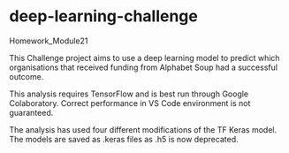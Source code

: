 # deep-learning-challenge
Homework_Module21

This Challenge project aims to use a deep learning model to predict which organisations that received funding from Alphabet Soup had a successful outcome.

This analysis requires TensorFlow and is best run through Google Colaboratory. Correct performance in VS Code environment is not guaranteed.

The analysis has used four different modifications of the TF Keras model. The models are saved as .keras files as .h5 is now deprecated.

